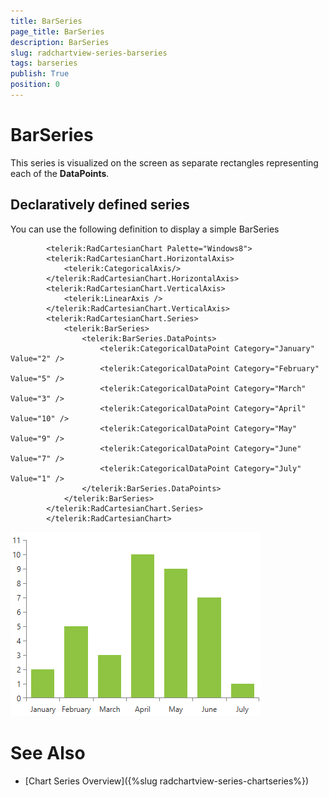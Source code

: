 ```yaml
---
title: BarSeries
page_title: BarSeries
description: BarSeries
slug: radchartview-series-barseries
tags: barseries
publish: True
position: 0
---
```


# BarSeries



This series is visualized on the screen as separate rectangles representing each of the __DataPoints__.
      

## Declaratively defined series

You can use the following definition to display a simple BarSeries

	
            <telerik:RadCartesianChart Palette="Windows8">
            <telerik:RadCartesianChart.HorizontalAxis>
                <telerik:CategoricalAxis/>
            </telerik:RadCartesianChart.HorizontalAxis>
            <telerik:RadCartesianChart.VerticalAxis>
                <telerik:LinearAxis />
            </telerik:RadCartesianChart.VerticalAxis>
            <telerik:RadCartesianChart.Series>
                <telerik:BarSeries>
                    <telerik:BarSeries.DataPoints>
                        <telerik:CategoricalDataPoint Category="January" Value="2" />
                        <telerik:CategoricalDataPoint Category="February" Value="5" />
                        <telerik:CategoricalDataPoint Category="March" Value="3" />
                        <telerik:CategoricalDataPoint Category="April" Value="10" />
                        <telerik:CategoricalDataPoint Category="May" Value="9" />
                        <telerik:CategoricalDataPoint Category="June" Value="7" />
                        <telerik:CategoricalDataPoint Category="July" Value="1" />
                    </telerik:BarSeries.DataPoints>
                </telerik:BarSeries>
            </telerik:RadCartesianChart.Series>
            </telerik:RadCartesianChart>

![radchartview-series-barseries](images/radchartview-series-barseries.png)

# See Also

 * [Chart Series Overview]({%slug radchartview-series-chartseries%})
